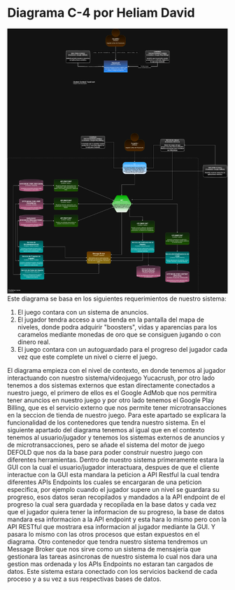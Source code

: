 # Diagrama C-4 por Heliam David 
![alt text](<Diagrama D.drawio.png>)
Este diagrama se basa en los siguientes requerimientos de nuestro sistema:
1. El juego contara con un sistema de anuncios.
2. El jugador tendra acceso a una tienda en la pantalla del mapa de niveles, donde podra adquirir "boosters", vidas y aparencias para los caramelos mediante monedas de oro que se consiguen jugando o con dinero real.
3. El juego contara con un autoguardado para el progreso del jugador cada vez que este complete un nivel o cierre el juego.

El diagrama empieza con el nivel de contexto, en donde tenemos al jugador interactuando con nuestro sistema/videojuego Yucacrush, por otro lado tenemos a dos sistemas externos que estan directamente conectados a nuestro juego, el primero de ellos es el Google AdMob que nos permitira tener anuncios en nuestro juego y por otro lado tenemos el Google Play Billing, que es el servicio externo que nos permite tener microtransacciones en la seccion de tienda de nuestro juego. Para este apartado se explicara la funcionalidad de los contenedores que tendra nuestro sistema.
En el siguiente apartado del diagrama tenemos al igual que en el contexto tenemos al usuario/jugador y tenemos los sistemas externos de anuncios y de microtransacciones, pero se añade el sistema del motor de juego DEFOLD que nos da la base para poder construir nuestro juego con diferentes herramientas. 
Dentro de nuestro sistema primeramente estara la GUI con la cual el usuario/jugador interactuara, despues de que el cliente interactue con la GUI esta mandara la peticion a API Restful la cual tendra diferentes APIs Endpoints los cuales se encargaran de una peticion especifica, por ejemplo cuando el jugador supere un nivel se guardara su progreso, esos datos seran recopilados y mandados a la API endpoint de el progreso la cual sera guardada y recopilada en la base datos y cada vez que el jugador quiera tener la informacion de su progreso, la base de datos mandara esa informacion a la API endpoint y esta hara lo mismo pero con la API RESTful que mostrara esa informacion al jugador mediante la GUI. Y pasara lo mismo con las otros procesos que estan expuestos en el diagrama. 
Otro contenedor que tendra nuestro sistema tendremos un Message Broker que nos sirve como un sistema de mensajeria que gestionara las tareas asincronas de nuestro sistema lo cual nos dara una gestion mas ordenada y los APIs Endpoints no estaran tan cargados de datos. Este sistema estara conectado con los servicios backend de cada proceso y a su vez a sus respectivas bases de datos.  
